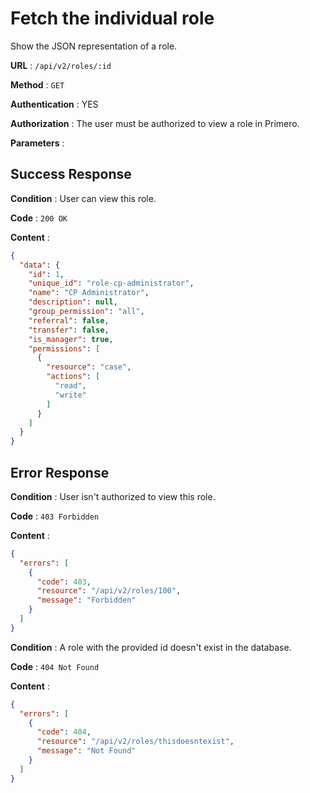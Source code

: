 # Fetch the individual role

Show the JSON representation of a role.

**URL** : `/api/v2/roles/:id`

**Method** : `GET`

**Authentication** : YES

**Authorization** : The user must be authorized to view a role in Primero.

**Parameters** :

## Success Response

**Condition** : User can view this role.

**Code** : `200 OK`

**Content** :

```json
{
  "data": {
    "id": 1,
    "unique_id": "role-cp-administrator",
    "name": "CP Administrator",
    "description": null,
    "group_permission": "all",
    "referral": false,
    "transfer": false,
    "is_manager": true,
    "permissions": [
      {
        "resource": "case",
        "actions": [
          "read",
          "write"
        ]
      }
    ]
  }
}
```
## Error Response

**Condition** : User isn't authorized to view this role.

**Code** : `403 Forbidden`

**Content** :

```json
{
  "errors": [
    {
      "code": 403,
      "resource": "/api/v2/roles/100",
      "message": "Forbidden"
    }
  ]
}

```
**Condition** : A role with the provided id doesn't exist in the database.

**Code** : `404 Not Found`

**Content** :

```json
{
  "errors": [
    {
      "code": 404,
      "resource": "/api/v2/roles/thisdoesntexist",
      "message": "Not Found"
    }
  ]
}

```
